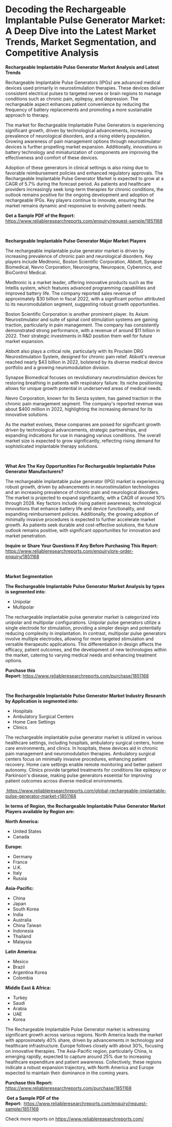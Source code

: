 <p><h1>Decoding the Rechargeable Implantable Pulse Generator Market: A Deep Dive into the Latest Market Trends, Market Segmentation, and Competitive Analysis</h1></p><p><strong>Rechargeable Implantable Pulse Generator Market Analysis and Latest Trends</strong></p>
<p><p>Rechargeable Implantable Pulse Generators (IPGs) are advanced medical devices used primarily in neurostimulation therapies. These devices deliver consistent electrical pulses to targeted nerves or brain regions to manage conditions such as chronic pain, epilepsy, and depression. The rechargeable aspect enhances patient convenience by reducing the frequency of battery replacements and promoting a more sustainable approach to therapy.</p><p>The market for Rechargeable Implantable Pulse Generators is experiencing significant growth, driven by technological advancements, increasing prevalence of neurological disorders, and a rising elderly population. Growing awareness of pain management options through neurostimulator devices is further propelling market expansion. Additionally, innovations in battery technology and miniaturization of components are improving the effectiveness and comfort of these devices.</p><p>Adoption of these generators in clinical settings is also rising due to favorable reimbursement policies and enhanced regulatory approvals. The Rechargeable Implantable Pulse Generator Market is expected to grow at a CAGR of 5.7% during the forecast period. As patients and healthcare providers increasingly seek long-term therapies for chronic conditions, the outlook remains positive for the ongoing development and adoption of rechargeable IPGs. Key players continue to innovate, ensuring that the market remains dynamic and responsive to evolving patient needs.</p></p>
<p><strong>Get a Sample PDF of the Report:&nbsp;</strong> <a href="https://www.reliableresearchreports.com/enquiry/request-sample/1851168?utm_campaign=3557&utm_medium=2&utm_source=Github&utm_content=ia&utm_term=26032025&utm_id=rechargeable-implantable-pulse-generator">https://www.reliableresearchreports.com/enquiry/request-sample/1851168</a></p>
<p>&nbsp;</p>
<p><strong>Rechargeable Implantable Pulse Generator Major Market Players</strong></p>
<p><p>The rechargeable implantable pulse generator market is driven by increasing prevalence of chronic pain and neurological disorders. Key players include Medtronic, Boston Scientific Corporation, Abbott, Synapse Biomedical, Nevro Corporation, Neurosigma, Neuropace, Cyberonics, and BioControl Medical.</p><p>Medtronic is a market leader, offering innovative products such as the Intellis system, which features advanced programming capabilities and improved battery life. The company reported sales revenue of approximately $30 billion in fiscal 2022, with a significant portion attributed to its neuromodulation segment, suggesting robust growth opportunities.</p><p>Boston Scientific Corporation is another prominent player. Its Axium Neurostimulator and suite of spinal cord stimulation systems are gaining traction, particularly in pain management. The company has consistently demonstrated strong performance, with a revenue of around $11 billion in 2022. Their strategic investments in R&D position them well for future market expansion.</p><p>Abbott also plays a critical role, particularly with its Proclaim DRG Neurostimulation System, designed for chronic pain relief. Abbott's revenue reached nearly $43 billion in 2022, bolstered by its diverse medical device portfolio and a growing neuromodulation division.</p><p>Synapse Biomedical focuses on revolutionary neurostimulation devices for restoring breathing in patients with respiratory failure. Its niche positioning allows for unique growth potential in underserved areas of medical needs.</p><p>Nevro Corporation, known for its Senza system, has gained traction in the chronic pain management segment. The company's reported revenue was about $400 million in 2022, highlighting the increasing demand for its innovative solutions.</p><p>As the market evolves, these companies are poised for significant growth driven by technological advancements, strategic partnerships, and expanding indications for use in managing various conditions. The overall market size is expected to grow significantly, reflecting rising demand for sophisticated implantable therapy solutions.</p></p>
<p>&nbsp;</p>
<p><strong>What Are The Key Opportunities For Rechargeable Implantable Pulse Generator Manufacturers?</strong></p>
<p><p>The rechargeable implantable pulse generator (IPG) market is experiencing robust growth, driven by advancements in neurostimulation technologies and an increasing prevalence of chronic pain and neurological disorders. The market is projected to expand significantly, with a CAGR of around 10% through 2028. Key factors include rising patient awareness, technological innovations that enhance battery life and device functionality, and expanding reimbursement policies. Additionally, the growing adoption of minimally invasive procedures is expected to further accelerate market growth. As patients seek durable and cost-effective solutions, the future outlook remains positive, with significant opportunities for innovation and market penetration.</p></p>
<p><strong>Inquire or Share Your Questions If Any Before Purchasing This Report:</strong> <a href="https://www.reliableresearchreports.com/enquiry/pre-order-enquiry/1851168?utm_campaign=3557&utm_medium=2&utm_source=Github&utm_content=ia&utm_term=26032025&utm_id=rechargeable-implantable-pulse-generator">https://www.reliableresearchreports.com/enquiry/pre-order-enquiry/1851168</a></p>
<p>&nbsp;</p>
<p><strong>Market Segmentation</strong></p>
<p><strong>The Rechargeable Implantable Pulse Generator Market Analysis by types is segmented into:</strong></p>
<p><ul><li>Unipolar</li><li>Multipolar</li></ul></p>
<p><p>The rechargeable implantable pulse generator market is categorized into unipolar and multipolar configurations. Unipolar pulse generators utilize a single electrode for stimulation, providing a simpler design and potentially reducing complexity in implantation. In contrast, multipolar pulse generators involve multiple electrodes, allowing for more targeted stimulation and versatile therapeutic applications. This differentiation in design affects the efficacy, patient outcomes, and the development of new technologies within the market, catering to varying medical needs and enhancing treatment options.</p></p>
<p><strong>Purchase this Report:&nbsp;</strong><a href="https://www.reliableresearchreports.com/purchase/1851168?utm_campaign=3557&utm_medium=2&utm_source=Github&utm_content=ia&utm_term=26032025&utm_id=rechargeable-implantable-pulse-generator">https://www.reliableresearchreports.com/purchase/1851168</a></p>
<p>&nbsp;</p>
<p><strong>The Rechargeable Implantable Pulse Generator Market Industry Research by Application is segmented into:</strong></p>
<p><ul><li>Hospitals</li><li>Ambulatory Surgical Centers</li><li>Home Care Settings</li><li>Clinics</li></ul></p>
<p><p>The rechargeable implantable pulse generator market is utilized in various healthcare settings, including hospitals, ambulatory surgical centers, home care environments, and clinics. In hospitals, these devices aid in chronic pain management and neuromodulation therapies. Ambulatory surgical centers focus on minimally invasive procedures, enhancing patient recovery. Home care settings enable remote monitoring and better patient autonomy. Clinics provide targeted treatments for conditions like epilepsy or Parkinson's disease, making pulse generators essential for improving patient outcomes across diverse medical environments.</p></p>
<p><a href="https://www.reliableresearchreports.com/global-rechargeable-implantable-pulse-generator-market-r1851168?utm_campaign=3557&utm_medium=2&utm_source=Github&utm_content=ia&utm_term=26032025&utm_id=rechargeable-implantable-pulse-generator">&nbsp;https://www.reliableresearchreports.com/global-rechargeable-implantable-pulse-generator-market-r1851168</a></p>
<p><strong>In terms of Region, the Rechargeable Implantable Pulse Generator Market Players available by Region are:</strong></p>
<p>
    <p> <strong> North America: </strong>
        <ul>
            <li>United States</li>
            <li>Canada</li>
        </ul>
        </p> 
    <p> <strong> Europe: </strong>
        <ul>
            <li>Germany</li>
            <li>France</li>
            <li>U.K.</li>
            <li>Italy</li>
            <li>Russia</li>
        </ul>
        </p> 
    <p> <strong> Asia-Pacific: </strong>
        <ul>
            <li>China</li>
            <li>Japan</li>
            <li>South Korea</li>
            <li>India</li>
            <li>Australia</li>
            <li>China Taiwan</li>
            <li>Indonesia</li>
            <li>Thailand</li>
            <li>Malaysia</li>
        </ul>
        </p> 
    <p> <strong> Latin America: </strong>
        <ul>
            <li>Mexico</li>
            <li>Brazil</li>
            <li>Argentina Korea</li>
            <li>Colombia</li>
        </ul>
        </p> 
    <p> <strong> Middle East & Africa: </strong>
        <ul>
            <li>Turkey</li>
            <li>Saudi</li>
            <li>Arabia</li>
            <li>UAE</li>
            <li>Korea</li>
        </ul>
    </p>
    </p>
<p><p>The Rechargeable Implantable Pulse Generator market is witnessing significant growth across various regions. North America leads the market with approximately 40% share, driven by advancements in technology and healthcare infrastructure. Europe follows closely with about 30%, focusing on innovative therapies. The Asia-Pacific region, particularly China, is emerging rapidly, expected to capture around 25% due to increasing healthcare expenditure and patient awareness. Collectively, these regions indicate a robust expansion trajectory, with North America and Europe expected to maintain their dominance in the coming years.</p></p>
<p><strong>Purchase this Report: </strong><a href="https://www.reliableresearchreports.com/purchase/1851168?utm_campaign=3557&utm_medium=2&utm_source=Github&utm_content=ia&utm_term=26032025&utm_id=rechargeable-implantable-pulse-generator">https://www.reliableresearchreports.com/purchase/1851168</a></p>
<p>&nbsp;<strong>Get a Sample PDF of the Report:&nbsp;&nbsp;</strong><a href="https://www.reliableresearchreports.com/enquiry/request-sample/1851168?utm_campaign=3557&utm_medium=2&utm_source=Github&utm_content=ia&utm_term=26032025&utm_id=rechargeable-implantable-pulse-generator">https://www.reliableresearchreports.com/enquiry/request-sample/1851168</a></p>
<p><strong></strong></p>
<p>Check more reports on <a href="https://www.reliableresearchreports.com/?utm_campaign=3557&utm_medium=2&utm_source=Github&utm_content=ia&utm_term=26032025&utm_id=rechargeable-implantable-pulse-generator">https://www.reliableresearchreports.com/</a></p>